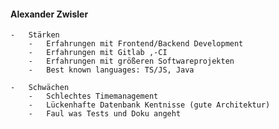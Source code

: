 #### Alexander Zwisler
    -   Stärken
        -   Erfahrungen mit Frontend/Backend Development
        -   Erfahrungen mit Gitlab ,-CI
        -   Erfahrungen mit größeren Softwareprojekten
        -   Best known languages: TS/JS, Java

    -   Schwächen        
        -   Schlechtes Timemanagement
        -   Lückenhafte Datenbank Kentnisse (gute Architektur)
        -   Faul was Tests und Doku angeht
